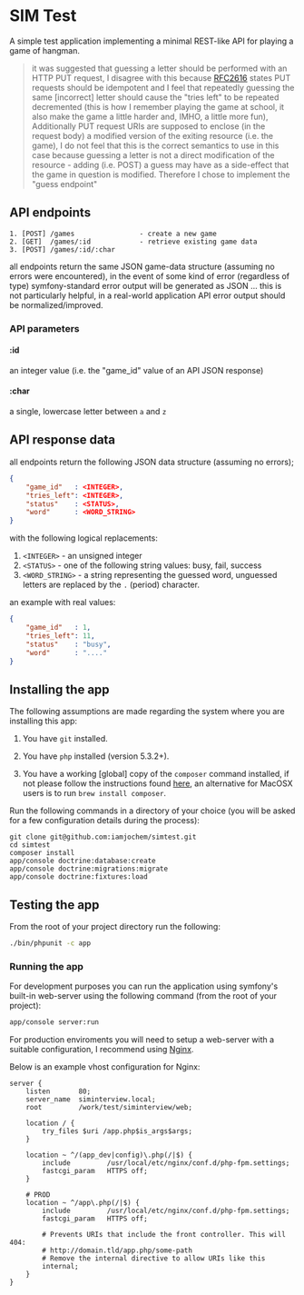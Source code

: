 # SIM Test

A simple test application implementing a minimal REST-like API for playing a game of hangman.

> it was suggested that guessing a letter should be performed with an HTTP PUT request, I disagree with this because [RFC2616](http://www.ietf.org/rfc/rfc2616) states PUT requests should be idempotent and I feel that repeatedly guessing the same [incorrect] letter should cause the "tries left" to be repeated decremented (this is how I remember playing the game at school, it also make the game a little harder and, IMHO, a little more fun), Additionally PUT request URIs are supposed to enclose (in the request body) a modified version of the exiting resource (i.e. the game), I do not feel that this is the correct semantics to use in this case because guessing a letter is not a direct modification of the resource - adding (i.e. POST) a guess may have as a side-effect that the game in question is modified. Therefore I chose to implement the "guess endpoint"



## API endpoints

```
1. [POST] /games 				- create a new game
2. [GET]  /games/:id 			- retrieve existing game data
3. [POST] /games/:id/:char
```

all endpoints return the same JSON game-data structure (assuming no errors were encountered), in the event of some kind of error (regardless of type) symfony-standard error output will be generated as JSON ... this is not particularly helpful, in a real-world application API error output should be normalized/improved.

### API parameters

#### :id

an integer value (i.e. the "game_id" value of an API JSON response)

#### :char

a single, lowercase letter between `a` and `z`


## API response data

all endpoints return the following JSON data structure (assuming no errors);

```json
{
	"game_id" 	: <INTEGER>,
	"tries_left": <INTEGER>,
	"status"	: <STATUS>,
	"word"		: <WORD_STRING>
}
```

with the following logical replacements:

1. `<INTEGER>`		- an unsigned integer
2. `<STATUS>`		- one of the following string values: busy, fail, success
3. `<WORD_STRING>`	- a string representing the guessed word, unguessed letters are replaced by the `.` (period) character.

an example with real values:

```json
{
	"game_id" 	: 1,
	"tries_left": 11,
	"status"	: "busy",
	"word"		: "...."
}
```




## Installing the app

The following assumptions are made regarding the system where you are installing this app:

1. You have `git` installed. 

2. You have `php` installed (version 5.3.2+).

3. You have a working [global] copy of the `composer` command installed, if not please follow the instructions found [here](https://getcomposer.org/doc/00-intro.md), an alternative for MacOSX users is to run `brew install composer`.

Run the following commands in a directory of your choice (you will be asked for a few configuration details during the process):

```
git clone git@github.com:iamjochem/simtest.git
cd simtest
composer install
app/console doctrine:database:create
app/console doctrine:migrations:migrate
app/console doctrine:fixtures:load
```

## Testing the app

From the root of your project directory run the following:

```sh
./bin/phpunit -c app
```


### Running the app

For development purposes you can run the application using symfony's built-in web-server using the following command (from the root of your project):

```sh
app/console server:run
```

For production enviroments you will need to setup a web-server with a suitable configuration, I recommend using [Nginx](http://nginx.org/).

Below is an example vhost configuration for Nginx:

```
server {
    listen       80;
    server_name  siminterview.local;
    root         /work/test/siminterview/web;

    location / {
        try_files $uri /app.php$is_args$args;
    }

    location ~ ^/(app_dev|config)\.php(/|$) {
        include         /usr/local/etc/nginx/conf.d/php-fpm.settings;         
        fastcgi_param   HTTPS off;
    }

    # PROD
    location ~ ^/app\.php(/|$) {
        include         /usr/local/etc/nginx/conf.d/php-fpm.settings;         
        fastcgi_param   HTTPS off;

        # Prevents URIs that include the front controller. This will 404:
        # http://domain.tld/app.php/some-path
        # Remove the internal directive to allow URIs like this
        internal;
    }
}
```
